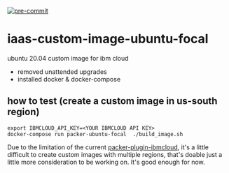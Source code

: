 [![pre-commit](https://github.com/ibm-xaas/iaas-custom-image-ubuntu-focal/actions/workflows/pre-commit.yaml/badge.svg)](https://github.com/ibm-xaas/iaas-custom-image-ubuntu-focal/actions/workflows/pre-commit.yaml)
# iaas-custom-image-ubuntu-focal
ubuntu 20.04 custom image for ibm cloud
- removed unattended upgrades
- installed docker & docker-compose

## how to test (create a custom image in us-south region)
```
export IBMCLOUD_API_KEY=<YOUR IBMCLOUD API KEY>
docker-compose run packer-ubuntu-focal  ./build_image.sh
```

Due to the limitation of the current [packer-plugin-ibmcloud](https://github.com/IBM/packer-plugin-ibmcloud), it's a little difficult to create custom images with multiple regions, that's doable just a little more consideration to be working on. It's good enough for now.

